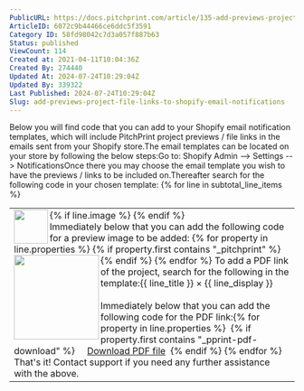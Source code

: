 ```yaml
---
PublicURL: https://docs.pitchprint.com/article/135-add-previews-project-file-links-to-shopify-email-notifications
ArticleID: 6072c9b44466ce6ddc5f3591
Category ID: 58fd98042c7d3a057f887b63
Status: published
ViewCount: 114
Created at: 2021-04-11T10:04:36Z
Created By: 274440
Updated At: 2024-07-24T10:29:04Z
Updated By: 339322
Last Published: 2024-07-24T10:29:04Z
Slug: add-previews-project-file-links-to-shopify-email-notifications
---
```

Below you will find code that you can add to your Shopify email notification templates, which will include PitchPrint project previews / file links in the emails sent from your Shopify store.The email templates can be located on your store by following the below steps:Go to: Shopify Admin --> Settings --> NotificationsOnce there you may choose the email template you wish to have the previews / links to be included on.Thereafter search for the following code in your chosen template: {% for line in subtotal_line_items %}
  <tr class="order-list__item">
    <td class="order-list__item__cell">
      <table>
        <td>
          {% if line.image %}
            <img src="{{ line | img_url: 'compact_cropped' }}" align="left" width="60" height="60" class="order-list__product-image"/>
          {% endif %}<br>
Immediately below that you can add the following code for a preview image to be added:  {% for property in line.properties %}
    {% if property.first contains "_pitchprint" %}
      <img src="https://pitchprint.io/previews/{{ property.last }}_1.jpg" align="left" width="150" height="auto" class="order-list__product-image"/>
    {% endif %}
  {% endfor %}
To add a PDF link of the project, search for the following in the template:<span class="order-list__item-title">{{ line_title }} × {{ line_display }}</span><br/><br>
Immediately below that you can add the following code for the PDF link:{% for property in line.properties %}
 {% if property.first contains "_pprint-pdf-download" %}
    <a href="{{ property.last }}">Download PDF file</a>
 {% endif %}
{% endfor %}<br>
That's it! Contact support if you need any further assistance with the above.